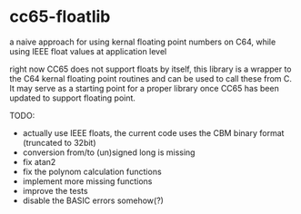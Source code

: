 cc65-floatlib
=============

a naive approach for using kernal floating point numbers on C64, while using IEEE float values at application level

right now CC65 does not support floats by itself, this library is a wrapper to the C64 kernal floating point routines and can be used to call these from C. It may serve as a starting point for a proper library once CC65 has been updated to  support floating point.

TODO:

- actually use IEEE floats, the current code uses the CBM binary format (truncated to 32bit)
- conversion from/to (un)signed long is missing
- fix atan2
- fix the polynom calculation functions
- implement more missing functions
- improve the tests
- disable the BASIC errors somehow(?)

